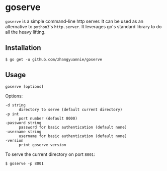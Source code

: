# goserve

`goserve` is a simple command-line http server. It can be used as an alternative to `python3`'s `http.server`. It leverages go's standard library to do all the heavy lifting.

## Installation

```
$ go get -u github.com/zhangyuannie/goserve
```

## Usage

```
goserve [options]
```

Options:

```
-d string
      directory to serve (default current directory)
-p int
      port number (default 8000)
-password string
      password for basic authentication (default none)
-username string
      username for basic authentication (default none)
-version
      print goserve version
```

To serve the current directory on port `8001`:

```
$ goserve -p 8001
```
